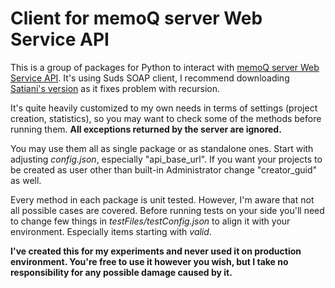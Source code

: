 # Client for memoQ server Web Service API

This is a group of packages for Python to interact with [memoQ server Web Service API](https://www.memoq.com/en/the-memoq-apis/memoq-server-web-service-api). It's using Suds SOAP client, I recommend downloading [Satiani's version](https://github.com/satiani/suds) as it fixes problem with recursion.

It's quite heavily customized to my own needs in terms of settings (project creation, statistics), so you may want to check some of the methods before running them. **All exceptions returned by the server are ignored.**

You may use them all as single package or as standalone ones. Start with adjusting *config.json*, especially "api_base_url". If you want your projects to be created as user other than built-in Administrator change "creator_guid" as well.

Every method in each package is unit tested. However, I'm aware that not all possible cases are covered. Before running tests on your side you'll need to change few things in *testFiles/testConfig.json* to align it with your environment. Especially items starting with *valid*.

**I've created this for my experiments and never used it on production environment. You're free to use it however you wish, but I take no responsibility for any possible damage caused by it.**
